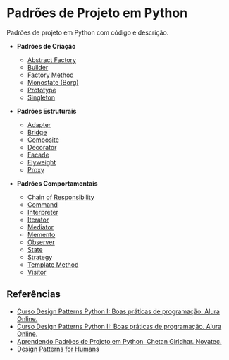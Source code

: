# Padrões de Projeto em Python

Padrões de projeto em Python com código e descrição.

- **Padrões de Criação**
  - [Abstract Factory](criacao/abstract_factory)
  - [Builder](criacao/builder)
  - [Factory Method](criacao/factory_method)
  - [Monostate (Borg)](criacao/monostate)
  - [Prototype](criacao/prototype)
  - [Singleton](criacao/singleton)

- **Padrões Estruturais**
  - [Adapter](estruturais/adapter)
  - [Bridge](estruturais/bridge)
  - [Composite](estruturais/composite)
  - [Decorator](estruturais/decorator)
  - [Facade](estruturais/facade)
  - [Flyweight](estruturais/flyweight)
  - [Proxy](estruturais/proxy)
  
- **Padrões Comportamentais**
  - [Chain of Responsibility](comportamentais/chain_of_responsibility)
  - [Command](comportamentais/command)
  - [Interpreter](comportamentais/interpreter)
  - [Iterator](comportamentais/iterator)
  - [Mediator](comportamentais/mediator)
  - [Memento](comportamentais/memento)
  - [Observer](comportamentais/observer)
  - [State](comportamentais/state)
  - [Strategy](comportamentais/strategy)
  - [Template Method](comportamentais/template_method)
  - [Visitor](comportamentais/visitor)

## Referências

- [Curso Design Patterns Python I: Boas práticas de programação. Alura Online.](https://cursos.alura.com.br/course/design-patterns-python)
- [Curso Design Patterns Python II: Boas práticas de programação. Alura Online.](https://cursos.alura.com.br/course/design-patterns-python-2)
- [Aprendendo Padrões de Projeto em Python. Chetan Giridhar. Novatec.](https://novatec.com.br/livros/padroes-projeto-python/)
- [Design Patterns for Humans](https://github.com/kamranahmedse/design-patterns-for-humans)